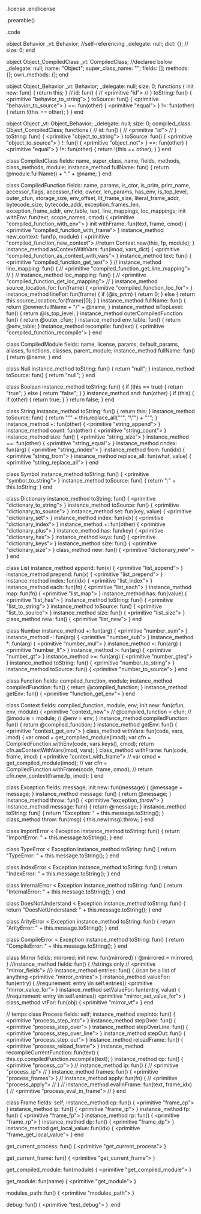 .license
.endlicense

.preamble()

.code

  object Behavior
    _vt: Behavior; //self-referencing
    _delegate: null;
    dict: {};
//    size: 0;
  end

  object Object_CompiledClass
    _vt: CompiledClass; //declared below
    _delegate: null;
    name: "Object";
    super_class_name: "";
    fields: [];
    methods: {};
    own_methods: {};
  end

  object Object_Behavior
    _vt: Behavior;
    _delegate: null;
    size: 0;
    functions {
      init new: fun() {
        return this;
      }
       // id: fun() {
       //   <primitive "id">
       // }
       toString: fun() {
         <primitive "behavior_to_string">
       }
       toSource: fun() {
         <primitive "behavior_to_source">
       }
       ==: fun(other) {
         <primitive "equal">
       }
       !=: fun(other) {
         return !(this == other);
       }
    }
  end

  object Object
    _vt: Object_Behavior;
    _delegate: null;
    size: 0;
    compiled_class: Object_CompiledClass;
    functions {
       // id: fun() {
       //   <primitive "id">
       // }
       toString: fun() {
         <primitive "object_to_string">
       }
       toSource: fun() {
         <primitive "object_to_source">
       }
       !: fun() {
         <primitive "object_not">
       }
       ==: fun(other) {
         <primitive "equal">
       }
       !=: fun(other) {
         return !(this == other);
       }
    }
  end

  class CompiledClass
    fields: name, super_class_name, fields,
            methods, class_methods, module;
    instance_method fullName: fun() {
      return @module.fullName() + ":" + @name;
    }
  end

  class CompiledFunction
   fields: name, params, is_ctor, is_prim, prim_name, accessor_flags,
           accessor_field, owner, len_params, has_env, is_top_level,
           outer_cfun, storage_size, env_offset, lit_frame_size,
           literal_frame_addr, bytecode_size, bytecode_addr,
           exception_frames_len, exception_frame_addr,
           env_table, text, line_mappings,
           loc_mappings;
    init withEnv: fun(text, scope_names, cmod) {
      <primitive "compiled_function_with_env">
    }
    init withFrame: fun(text, frame, cmod) {
      <primitive "compiled_function_with_frame">
    }
    instance_method new_context: fun(fp, module) {
      <primitive "compiled_function_new_context">
      //return Context.new(this, fp, module);
    }
    instance_method asContextWithVars: fun(imod, vars_dict) {
      <primitive "compiled_function_as_context_with_vars">
    }
    instance_method text: fun() {
      <primitive "compiled_function_get_text">
    }
    // instance_method line_mapping: fun() {
    //   <primitive "compiled_function_get_line_mapping">
    // }
    // instance_method loc_mapping: fun() {
    //   <primitive "compiled_function_get_loc_mapping">
    // }
    instance_method source_location_for: fun(frame) {
      <primitive "compiled_function_loc_for">
    }
    instance_method lineFor: fun(frame) {
      if (@is_prim) {
        return 0;
      } else {
        return this.source_location_for(frame)[0];
      }
    }
    instance_method fullName: fun() {
      return @owner.fullName + "/" + @name;
    }
    instance_method isTopLevel: fun() {
      return @is_top_level;
    }
    instance_method outerCompiledFunction: fun() {
      return @outer_cfun;
    }
    instance_method env_table: fun() {
      return @env_table;
    }
    instance_method recompile: fun(text) {
      <primitive "compiled_function_recompile">
    }
  end

  class CompiledModule
   fields: name, license, params, default_params, aliases, functions, classes,
           parent_module;
  instance_method fullName: fun() {
    return @name;
  }
  end

  class Null
    instance_method toString: fun() {
      return "null";
    }
    instance_method toSource: fun() {
      return "null";
    }
  end

  class Boolean
  instance_method toString: fun() {
    if (this == true) {
      return "true";
    } else {
      return "false";
    }
  }
  instance_method and: fun(other) {
    if (this) {
      if (other) {
         return true;
      }
    }
    return false;
  }
  end

  class String
  instance_method toString: fun() {
    return this;
  }
  instance_method toSource: fun() {
    return "\"" + this.replace_all("\"", "\\"") + "\"";
  }
  instance_method +: fun(other) {
    <primitive "string_append">
  }
  instance_method count: fun(other) {
    <primitive "string_count">
  }
  instance_method size: fun() {
    <primitive "string_size">
  }
  instance_method ==: fun(other) {
    <primitive "string_equal">
  }
  instance_method rindex: fun(arg) {
    <primitive "string_rindex">
  }
  instance_method from: fun(idx) {
    <primitive "string_from">
  }
  instance_method replace_all: fun(what, value) {
    <primitive "string_replace_all">
  }
  end

  class Symbol
  instance_method toString: fun() {
    <primitive "symbol_to_string">
  }
  instance_method toSource: fun() {
    return ":" + this.toString;
  }
  end

  class Dictionary
  instance_method toString: fun() {
    <primitive "dictionary_to_string">
  }
  instance_method toSource: fun() {
    <primitive "dictionary_to_source">
  }
  instance_method set: fun(key, value) {
    <primitive "dictionary_set">
  }
  instance_method index: fun(idx) {
    <primitive "dictionary_index">
  }
  instance_method +: fun(other) {
    <primitive "dictionary_plus">
  }
  instance_method has: fun(key) {
    <primitive "dictionary_has">
  }
  instance_method keys: fun() {
    <primitive "dictionary_keys">
  }
  instance_method size: fun() {
    <primitive "dictionary_size">
  }
  class_method new: fun() {
    <primitive "dictionary_new">
  }
  end

  class List
  instance_method append: fun(x) {
    <primitive "list_append">
  }
  instance_method prepend: fun(x) {
    <primitive "list_prepend">
  }
  instance_method index: fun(idx) {
    <primitive "list_index">
  }
  instance_method each: fun(fn) {
    <primitive "list_each">
  }
  instance_method map: fun(fn) {
    <primitive "list_map">
  }
  instance_method has: fun(value) {
    <primitive "list_has">
  }
  instance_method toString: fun() {
    <primitive "list_to_string">
  }
  instance_method toSource: fun() {
    <primitive "list_to_source">
  }
  instance_method size: fun() {
    <primitive "list_size">
  }
  class_method new: fun() {
    <primitive "list_new">
  }
  end

  class Number
    instance_method +: fun(arg) {
      <primitive "number_sum">
    }
    instance_method -: fun(arg) {
      <primitive "number_sub">
    }
    instance_method *: fun(arg) {
      <primitive "number_mul">
    }
    instance_method <: fun(arg) {
      <primitive "number_lt">
    }
    instance_method >: fun(arg) {
      <primitive "number_gt">
    }
    instance_method >=: fun(arg) {
      <primitive "number_gteq">
    }
    instance_method toString: fun() {
      <primitive "number_to_string">
    }
    instance_method toSource: fun() {
      <primitive "number_to_source">
    }
  end


  class Function
    fields: compiled_function, module;
    instance_method compiledFunction: fun() {
      return @compiled_function;
    }
    instance_method getEnv: fun() {
      <primitive "function_get_env">
    }
  end

  class Context
  fields: compiled_function, module, env;
  init new: fun(cfun, env, module) {
    <primitive "context_new">
    // @compiled_function = cfun;
    // @module = module;
    // @env = env;
  }
  instance_method compiledFunction: fun() {
    return @compiled_function;
  }
  instance_method getEnv: fun() {
    <primitive "context_get_env">
  }
  class_method withVars: fun(code, vars, imod) {
    var cmod = get_compiled_module(imod);
    var cfn = CompiledFunction.withEnv(code, vars.keys(), cmod);
    return cfn.asContextWithVars(imod, vars);
  }
  class_method withFrame: fun(code, frame, imod) {
    <primitive "context_with_frame">
    // var cmod = get_compiled_module(imod);
    // var cfn = CompiledFunction.withFrame(code, frame, cmod);
    // return cfn.new_context(frame.fp, imod);
  }
  end

class Exception
  fields: message;
  init new: fun(message) {
    @message = message;
  }
  instance_method message: fun() {
    return @message;
  }
  instance_method throw: fun() {
    <primitive "exception_throw">
  }
  instance_method message: fun() {
    return @message;
  }
  instance_method toString: fun() {
    return "Exception: " + this.message.toString();
  }
  class_method throw: fun(msg) {
    this.new(msg).throw;
  }
end

class ImportError < Exception
  instance_method toString: fun() {
    return "ImportError: " + this.message.toString();
  }
end

class TypeError < Exception
  instance_method toString: fun() {
    return "TypeError: " + this.message.toString();
  }
end

class IndexError < Exception
  instance_method toString: fun() {
    return "IndexError: " + this.message.toString();
  }
end

class InternalError < Exception
  instance_method toString: fun() {
    return "InternalError: " + this.message.toString();
  }
end


class DoesNotUnderstand < Exception
  instance_method toString: fun() {
    return "DoesNotUnderstand: " + this.message.toString();
  }
end

class ArityError < Exception
  instance_method toString: fun() {
    return "ArityError: " + this.message.toString();
  }
end

class CompileError < Exception
  instance_method toString: fun() {
    return "CompileError: " + this.message.toString();
  }
end

  class Mirror
    fields: mirrored;
    init new: fun(mirrored) {
      @mirrored = mirrored;
    }
    //instance_method fields: fun() { //strings only
    //  <primitive "mirror_fields">
    //}
    instance_method entries: fun() { //can be a list of anything
      <primitive "mirror_entries">
    }
    instance_method valueFor: fun(entry) { //requirement: entry \in self.entries()
      <primitive "mirror_value_for">
    }
    instance_method setValueFor: fun(entry, value) { //requirement: entry \in self.entries()
      <primitive "mirror_set_value_for">
    }
    class_method vtFor: fun(obj) {
      <primitive "mirror_vt">
    }
  end


// temps
  class Process
    fields: self;
  instance_method stepInto: fun() {
    <primitive "process_step_into">
  }
  instance_method stepOver: fun() {
    <primitive "process_step_over">
  }
  instance_method stepOverLine: fun() {
    <primitive "process_step_over_line">
  }
  instance_method stepOut: fun() {
    <primitive "process_step_out">
  }
  instance_method reloadFrame: fun() {
    <primitive "process_reload_frame">
  }
  instance_method recompileCurrentFunction: fun(text) {
    this.cp.compiledFunction.recompile(text);
  }
  instance_method cp: fun() {
     <primitive "process_cp">
  }
  // instance_method ip: fun() {
  //   <primitive "process_ip">
  // }
  instance_method frames: fun() {
    <primitive "process_frames">
  }
  // instance_method apply: fun(fn) {
  //   <primitive "process_apply">
  // }
  // instance_method evalInFrame: fun(text, frame_idx) {
  //   <primitive "process_eval_in_frame">
  // }
  end

  class Frame
  fields: self;
  instance_method cp: fun() {
    <primitive "frame_cp">
  }
  instance_method ip: fun() {
    <primitive "frame_ip">
  }
  instance_method fp: fun() {
    <primitive "frame_fp">
  }
  instance_method rp: fun() {
    <primitive "frame_rp">
  }
  instance_method dp: fun() {
    <primitive "frame_dp">
  }
  instance_method get_local_value: fun(idx) {
    <primitive "frame_get_local_value">
  }
  end

  get_current_process: fun() {
    <primitive "get_current_process">
  }

  get_current_frame: fun() {
    <primitive "get_current_frame">
  }

  get_compiled_module: fun(module) {
    <primitive "get_compiled_module">
  }

  get_module: fun(name) {
    <primitive "get_module">
  }

  modules_path: fun() {
     <primitive "modules_path">
  }

  debug: fun() {
     <primitive "test_debug">
  }
.end
